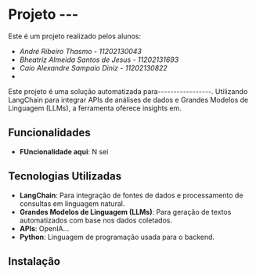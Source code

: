 # Projeto ---
Este é um projeto realizado pelos alunos:

- *André Ribeiro Thasmo - 11202130043*
- *Bheatriz Almeida Santos de Jesus - 11202131693*
- *Caio Alexandre Sampaio Diniz - 11202130822*
- 
Este projeto é uma solução automatizada para-----------------. Utilizando LangChain para integrar APIs de análises de dados e Grandes Modelos de Linguagem (LLMs), a ferramenta oferece insights em.

## Funcionalidades

- **FUncionalidade aqui**: N sei
  
## Tecnologias Utilizadas

- **LangChain**: Para integração de fontes de dados e processamento de consultas em linguagem natural.
- **Grandes Modelos de Linguagem (LLMs)**: Para geração de textos automatizados com base nos dados coletados.
- **APIs**: OpenIA...
- **Python**: Linguagem de programação usada para o backend.

## Instalação

